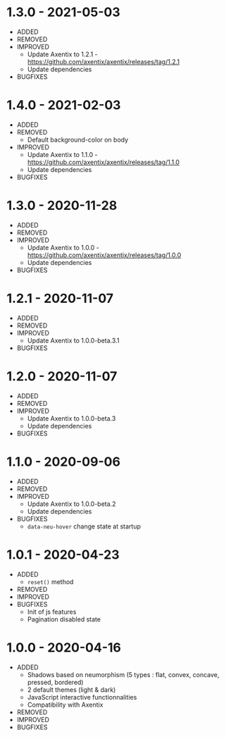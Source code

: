 # 1.3.0 - 2021-05-03

- ADDED
- REMOVED
- IMPROVED
  - Update Axentix to 1.2.1 - https://github.com/axentix/axentix/releases/tag/1.2.1 
  - Update dependencies
- BUGFIXES

# 1.4.0 - 2021-02-03

- ADDED
- REMOVED
  - Default background-color on body
- IMPROVED
  - Update Axentix to 1.1.0 - https://github.com/axentix/axentix/releases/tag/1.1.0 
  - Update dependencies
- BUGFIXES

# 1.3.0 - 2020-11-28

- ADDED
- REMOVED
- IMPROVED
  - Update Axentix to 1.0.0 - https://github.com/axentix/axentix/releases/tag/1.0.0 
  - Update dependencies
- BUGFIXES

# 1.2.1 - 2020-11-07

- ADDED
- REMOVED
- IMPROVED
  - Update Axentix to 1.0.0-beta.3.1
- BUGFIXES

# 1.2.0 - 2020-11-07

- ADDED
- REMOVED
- IMPROVED
  - Update Axentix to 1.0.0-beta.3
  - Update dependencies
- BUGFIXES

# 1.1.0 - 2020-09-06

- ADDED
- REMOVED
- IMPROVED
  - Update Axentix to 1.0.0-beta.2
  - Update dependencies
- BUGFIXES
  - `data-neu-hover` change state at startup

# 1.0.1 - 2020-04-23

- ADDED
  - `reset()` method
- REMOVED
- IMPROVED
- BUGFIXES
  - Init of js features
  - Pagination disabled state

# 1.0.0 - 2020-04-16

- ADDED
  - Shadows based on neumorphism (5 types : flat, convex, concave, pressed, bordered)
  - 2 default themes (light & dark)
  - JavaScript interactive functionnalities
  - Compatibility with Axentix
- REMOVED
- IMPROVED
- BUGFIXES
